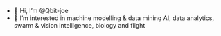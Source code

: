 - 👋 Hi, I’m @Qbit-joe
- 👀 I’m interested in machine modelling & data mining AI, data analytics, swarm & vision intelligence, biology and flight


<!---
Qbit-joe/Qbit-joe is a ✨ special ✨ repository because its `README.md` (this file) appears on your GitHub profile.
You can click the Preview link to take a look at your changes.
--->
